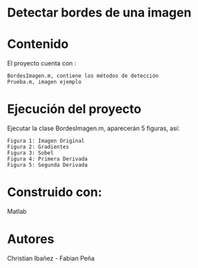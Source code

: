 # Detectar bordes de una imagen

# Contenido
El proyecto cuenta con :

    BordesImagen.m, contiene los métodos de detección
    Prueba.m, imagen ejemplo
    
# Ejecución del proyecto
Ejecutar la clase BordesImagen.m, aparecerán 5 figuras, así:

    Figura 1: Imagen Original
    Figura 2: Gradientes
    Figura 3: Sobel
    Figura 4: Primera Derivada
    Figura 5: Segunda Derivada

# Construido con:
Matlab

# Autores
Christian Ibañez - Fabian Peña
